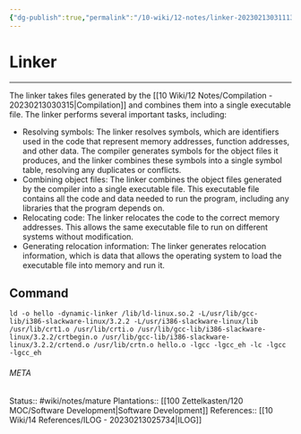 ```yaml
---
{"dg-publish":true,"permalink":"/10-wiki/12-notes/linker-20230213031113/"}
---
```


# Linker
---
The linker takes files generated by the [[10 Wiki/12 Notes/Compilation - 20230213030315\|Compilation]] and combines them into a single executable file. The linker performs several important tasks, including:
- Resolving symbols: The linker resolves symbols, which are identifiers used in the code that represent memory addresses, function addresses, and other data. The compiler generates symbols for the object files it produces, and the linker combines these symbols into a single symbol table, resolving any duplicates or conflicts.
- Combining object files: The linker combines the object files generated by the compiler into a single executable file. This executable file contains all the code and data needed to run the program, including any libraries that the program depends on.
- Relocating code: The linker relocates the code to the correct memory addresses. This allows the same executable file to run on different systems without modification.
- Generating relocation information: The linker generates relocation information, which is data that allows the operating system to load the executable file into memory and run it.

## Command
```
ld -o hello -dynamic-linker /lib/ld-linux.so.2 -L/usr/lib/gcc-lib/i386-slackware-linux/3.2.2 -L/usr/i386-slackware-linux/lib /usr/lib/crt1.o /usr/lib/crti.o /usr/lib/gcc-lib/i386-slackware-linux/3.2.2/crtbegin.o /usr/lib/gcc-lib/i386-slackware-linux/3.2.2/crtend.o /usr/lib/crtn.o hello.o -lgcc -lgcc_eh -lc -lgcc -lgcc_eh
```



###### META
Status:: #wiki/notes/mature 
Plantations:: [[100 Zettelkasten/120 MOC/Software Development\|Software Development]]
References:: [[10 Wiki/14 References/ILOG - 20230213025734\|ILOG]]
